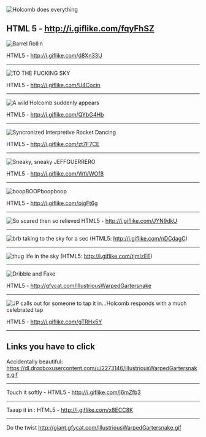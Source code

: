 ![Holcomb does everything](http://i.giflike.com/fqyFhSZ.gif)

HTML 5 - http://i.giflike.com/fqyFhSZ
---------

![Barrel Rollin](http://i.giflike.com/d8Xn33U.gif)  

HTML5 - http://i.giflike.com/d8Xn33U

---------

![TO THE FUCKING SKY](http://i.giflike.com/U4Cocin.gif)

HTML5 - http://i.giflike.com/U4Cocin

---------

![A wild Holcomb suddenly appears](http://i.giflike.com/QYbG4Hb.gif)

HTML5 - http://i.giflike.com/QYbG4Hb

---------

![Syncronized Interpretive Rocket Dancing](http://i.giflike.com/zt7F7CE.gif)

HTML5 - http://i.giflike.com/zt7F7CE

---------

![Sneaky, sneaky JEFFGUERRERO](http://i.giflike.com/WtVWOf8.gif)

HTML5 - http://i.giflike.com/WtVWOf8

---------

![boopBOOPboopboop](http://i.giflike.com/pjgFt6g.gif)

HTML5 - http://i.giflike.com/pjgFt6g


---------

![So scared then so relieved](http://i.giflike.com/JYN9dkU.gif)
HTML5 - http://i.giflike.com/JYN9dkU

---------

![brb taking to the sky for a sec](http://i.giflike.com/nDCdagC.gif) (HTML5: http://i.giflike.com/nDCdagC)

---------

![thug life in the sky](http://i.giflike.com/tjmIzEE.gif) (HTML5: http://i.giflike.com/tjmIzEE)

----------

![Dribble and Fake](http://giant.gfycat.com/IllustriousWarpedGartersnake.gif)

HTML5 - http://gfycat.com/IllustriousWarpedGartersnake

----------

![JP calls out for someone to tap it in...Holcomb responds with a much celebrated tap](http://i.giflike.com/gTRHx5Y.gif)

HTML5 - http://i.giflike.com/gTRHx5Y

----------


## Links you have to click

Accidentally beautiful: https://dl.dropboxusercontent.com/u/2273146/IllustriousWarpedGartersnake.gif

----------

Touch it softly - HTML5 - http://i.giflike.com/j6mZfb3

---------

Taaap it in :  HTML5 - http://i.giflike.com/x8ECC8K

---------

Do the twist http://giant.gfycat.com/IllustriousWarpedGartersnake.gif




